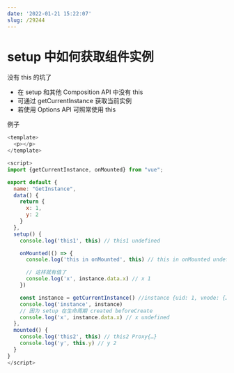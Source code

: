 ```yaml
---
date: '2022-01-21 15:22:07'
slug: /29244
---
```


# setup 中如何获取组件实例

没有 this 的坑了

- 在 setup 和其他 Composition API 中没有 this
- 可通过 getCurrentInstance 获取当前实例
- 若使用 Options API 可照常使用 this

例子

```js
<template>
  <p></p>
</template>

<script>
import {getCurrentInstance, onMounted} from "vue";

export default {
  name: "GetInstance",
  data() {
    return {
      x: 1,
      y: 2
    }
  },
  setup() {
    console.log('this1', this) // this1 undefined

    onMounted(() => {
      console.log('this in onMounted', this) // this in onMounted undefined

      // 这样就有值了
      console.log('x', instance.data.x) // x 1
    })

    const instance = getCurrentInstance() //instance {uid: 1, vnode: {…}, type: {…}, parent: {…}, appContext: {…},…}
    console.log('instance', instance)
    // 因为 setup 在生命周期 created beforeCreate
    console.log('x', instance.data.x) // x undefined
  },
  mounted() {
    console.log('this2', this) // this2 Proxy{…}
    console.log('y', this.y) // y 2
  }
}
</script>
```
